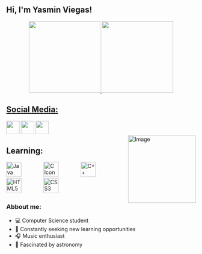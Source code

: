 ## Hi, I'm Yasmin Viegas!

<div align="center">

  <a href="https://github.com/yasyaaaas">
   
   <img height="190em" src="https://github-readme-stats.vercel.app/api?username=yasyaaaas&show_icons=true&theme=radical&include_all_commits=true"/>
    
   <img height="190em" src="https://github-readme-stats.vercel.app/api/top-langs/?username=yasyaaaas&layout=compact&langs_count=12&theme=omni"/>
 
</div>

 ## Social Media:
<div> 
  <a href="https://www.linkedin.com/in/yasmin-viegas-518948277/" target="_blank"><img src="https://img.shields.io/badge/-LinkedIn-%23333?style=for-the-badge&logo=linkedin&logoColor=white" target="_blank" style="height: 35px"></a> 
  <a href="https://www.instagram.com/yasmincassemiro_/" target="_blank"><img src="https://img.shields.io/badge/-Instagram-%23333?style=for-the-badge&logo=instagram&logoColor=white" target="_blank" style="height: 35px"></></a>
  <a href = "mailto: yasminviegas98@gmail.com" target="_blank"><img src="https://img.shields.io/badge/-Gmail-%23333?style=for-the-badge&logo=gmail&logoColor=white" target="_blank" style="height: 35px"></></a>
</br>
  <div style="display: inline_block">
   <img align="right" height="180em" alt="Image" src="https://media.giphy.com/media/fMVJt07QrNH3O/giphy-downsized.gif">
  </div>
</div>

## Learning:
<div style="display: inline_block" >
   <img style="height: 40px" alt="Java Icon" src="https://cdn.jsdelivr.net/gh/devicons/devicon/icons/java/java-plain.svg" />
   &nbsp;&nbsp;&nbsp;&nbsp;&nbsp;&nbsp;&nbsp;&nbsp;&nbsp;&nbsp;&nbsp;&nbsp;&nbsp;
   <img style="height: 40px" alt="C Icon" src="https://cdn.jsdelivr.net/gh/devicons/devicon/icons/c/c-line.svg"/>
   &nbsp;&nbsp;&nbsp;&nbsp;&nbsp;&nbsp;&nbsp;&nbsp;&nbsp;&nbsp;&nbsp;&nbsp;&nbsp;
   <img style="height: 40px" alt="C++ Icon" src="https://cdn.jsdelivr.net/gh/devicons/devicon/icons/cplusplus/cplusplus-line.svg"/>
   &nbsp;&nbsp;&nbsp;&nbsp;&nbsp;&nbsp;&nbsp;&nbsp;&nbsp;&nbsp;&nbsp;&nbsp;&nbsp;
   <img style="height: 40px" alt="HTML5 Icon" src="https://cdn.jsdelivr.net/gh/devicons/devicon/icons/html5/html5-plain-wordmark.svg" />
   &nbsp;&nbsp;&nbsp;&nbsp;&nbsp;&nbsp;&nbsp;&nbsp;&nbsp;&nbsp;&nbsp;&nbsp;&nbsp;
   <img style="height: 40px" alt="CSS3 Icon" src="https://cdn.jsdelivr.net/gh/devicons/devicon/icons/css3/css3-plain-wordmark.svg" />   
   &nbsp;&nbsp;&nbsp;&nbsp;&nbsp;&nbsp;&nbsp;&nbsp;&nbsp;&nbsp;&nbsp;&nbsp;&nbsp;
 </div>

 ### Abbout me: 
- 💻 Computer Science student
- 🪩 Constantly seeking new learning opportunities
- 🎧 Music enthusiast
- 🔭 Fascinated by astronomy

<!--
A um passo de me jogar de uma ponte AAAAAAAAAAAAAAAAAAAAAAAAAA
(Taylor Swift te amo!!!!)
--> 
